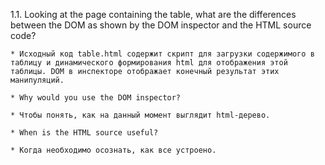 1.1. Looking at the page containing the table, what are the differences between the DOM as shown by the DOM inspector and the HTML source code?

	* Исходный код table.html содержит скрипт для загрузки содержимого в таблицу и динамического формирования html для отображения этой таблицы. DOM в инспекторе отображает конечный результат этих манипуляций.

	* Why would you use the DOM inspector? 

	* Чтобы понять, как на данный момент выглядит html-дерево. 
 		
	* When is the HTML source useful?

	* Когда необходимо осознать, как все устроено.
